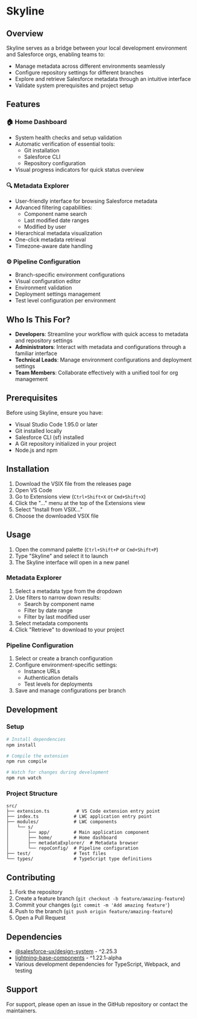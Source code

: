 # Skyline

## Overview

Skyline serves as a bridge between your local development environment and Salesforce orgs, enabling teams to:

- Manage metadata across different environments seamlessly
- Configure repository settings for different branches
- Explore and retrieve Salesforce metadata through an intuitive interface
- Validate system prerequisites and project setup

## Features

### 🏠 Home Dashboard

- System health checks and setup validation
- Automatic verification of essential tools:
  - Git installation
  - Salesforce CLI
  - Repository configuration
- Visual progress indicators for quick status overview

### 🔍 Metadata Explorer

- User-friendly interface for browsing Salesforce metadata
- Advanced filtering capabilities:
  - Component name search
  - Last modified date ranges
  - Modified by user
- Hierarchical metadata visualization
- One-click metadata retrieval
- Timezone-aware date handling

### ⚙️ Pipeline Configuration

- Branch-specific environment configurations
- Visual configuration editor
- Environment validation
- Deployment settings management
- Test level configuration per environment

## Who Is This For?

- **Developers**: Streamline your workflow with quick access to metadata and repository settings
- **Administrators**: Interact with metadata and configurations through a familiar interface
- **Technical Leads**: Manage environment configurations and deployment settings
- **Team Members**: Collaborate effectively with a unified tool for org management

## Prerequisites

Before using Skyline, ensure you have:

- Visual Studio Code 1.95.0 or later
- Git installed locally
- Salesforce CLI (sf) installed
- A Git repository initialized in your project
- Node.js and npm

## Installation

1. Download the VSIX file from the releases page
2. Open VS Code
3. Go to Extensions view (`Ctrl+Shift+X` or `Cmd+Shift+X`)
4. Click the "..." menu at the top of the Extensions view
5. Select "Install from VSIX..."
6. Choose the downloaded VSIX file

## Usage

1. Open the command palette (`Ctrl+Shift+P` or `Cmd+Shift+P`)
2. Type "Skyline" and select it to launch
3. The Skyline interface will open in a new panel

### Metadata Explorer

1. Select a metadata type from the dropdown
2. Use filters to narrow down results:
   - Search by component name
   - Filter by date range
   - Filter by last modified user
3. Select metadata components
4. Click "Retrieve" to download to your project

### Pipeline Configuration

1. Select or create a branch configuration
2. Configure environment-specific settings:
   - Instance URLs
   - Authentication details
   - Test levels for deployments
3. Save and manage configurations per branch

## Development

### Setup

```bash
# Install dependencies
npm install

# Compile the extension
npm run compile

# Watch for changes during development
npm run watch
```

### Project Structure

```
src/
├── extension.ts          # VS Code extension entry point
├── index.ts             # LWC application entry point
├── modules/             # LWC components
│   └── s/
│       ├── app/         # Main application component
│       ├── home/        # Home dashboard
│       ├── metadataExplorer/  # Metadata browser
│       └── repoConfig/  # Pipeline configuration
├── test/                # Test files
└── types/               # TypeScript type definitions
```

## Contributing

1. Fork the repository
2. Create a feature branch (`git checkout -b feature/amazing-feature`)
3. Commit your changes (`git commit -m 'Add amazing feature'`)
4. Push to the branch (`git push origin feature/amazing-feature`)
5. Open a Pull Request

## Dependencies

- [@salesforce-ux/design-system](https://www.npmjs.com/package/@salesforce-ux/design-system) - ^2.25.3
- [lightning-base-components](https://www.npmjs.com/package/lightning-base-components) - ^1.22.1-alpha
- Various development dependencies for TypeScript, Webpack, and testing

## Support

For support, please open an issue in the GitHub repository or contact the maintainers.

